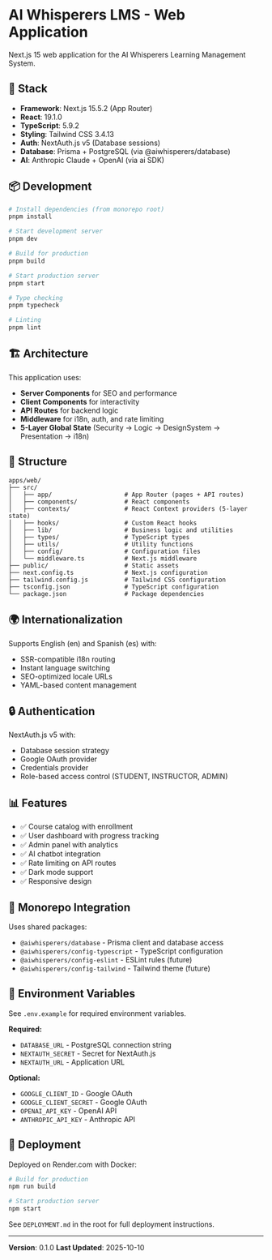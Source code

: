 # AI Whisperers LMS - Web Application

Next.js 15 web application for the AI Whisperers Learning Management System.

## 🚀 Stack

- **Framework**: Next.js 15.5.2 (App Router)
- **React**: 19.1.0
- **TypeScript**: 5.9.2
- **Styling**: Tailwind CSS 3.4.13
- **Auth**: NextAuth.js v5 (Database sessions)
- **Database**: Prisma + PostgreSQL (via @aiwhisperers/database)
- **AI**: Anthropic Claude + OpenAI (via ai SDK)

## 📦 Development

```bash
# Install dependencies (from monorepo root)
pnpm install

# Start development server
pnpm dev

# Build for production
pnpm build

# Start production server
pnpm start

# Type checking
pnpm typecheck

# Linting
pnpm lint
```

## 🏗️ Architecture

This application uses:

- **Server Components** for SEO and performance
- **Client Components** for interactivity
- **API Routes** for backend logic
- **Middleware** for i18n, auth, and rate limiting
- **5-Layer Global State** (Security → Logic → DesignSystem → Presentation → i18n)

## 📁 Structure

```
apps/web/
├── src/
│   ├── app/                    # App Router (pages + API routes)
│   ├── components/             # React components
│   ├── contexts/               # React Context providers (5-layer state)
│   ├── hooks/                  # Custom React hooks
│   ├── lib/                    # Business logic and utilities
│   ├── types/                  # TypeScript types
│   ├── utils/                  # Utility functions
│   ├── config/                 # Configuration files
│   └── middleware.ts           # Next.js middleware
├── public/                     # Static assets
├── next.config.ts              # Next.js configuration
├── tailwind.config.js          # Tailwind CSS configuration
├── tsconfig.json               # TypeScript configuration
└── package.json                # Package dependencies
```

## 🌍 Internationalization

Supports English (en) and Spanish (es) with:
- SSR-compatible i18n routing
- Instant language switching
- SEO-optimized locale URLs
- YAML-based content management

## 🔒 Authentication

NextAuth.js v5 with:
- Database session strategy
- Google OAuth provider
- Credentials provider
- Role-based access control (STUDENT, INSTRUCTOR, ADMIN)

## 📊 Features

- ✅ Course catalog with enrollment
- ✅ User dashboard with progress tracking
- ✅ Admin panel with analytics
- ✅ AI chatbot integration
- ✅ Rate limiting on API routes
- ✅ Dark mode support
- ✅ Responsive design

## 🔗 Monorepo Integration

Uses shared packages:
- `@aiwhisperers/database` - Prisma client and database access
- `@aiwhisperers/config-typescript` - TypeScript configuration
- `@aiwhisperers/config-eslint` - ESLint rules (future)
- `@aiwhisperers/config-tailwind` - Tailwind theme (future)

## 📝 Environment Variables

See `.env.example` for required environment variables.

**Required:**
- `DATABASE_URL` - PostgreSQL connection string
- `NEXTAUTH_SECRET` - Secret for NextAuth.js
- `NEXTAUTH_URL` - Application URL

**Optional:**
- `GOOGLE_CLIENT_ID` - Google OAuth
- `GOOGLE_CLIENT_SECRET` - Google OAuth
- `OPENAI_API_KEY` - OpenAI API
- `ANTHROPIC_API_KEY` - Anthropic API

## 🚢 Deployment

Deployed on Render.com with Docker:

```bash
# Build for production
npm run build

# Start production server
npm start
```

See `DEPLOYMENT.md` in the root for full deployment instructions.

---

**Version**: 0.1.0
**Last Updated**: 2025-10-10
